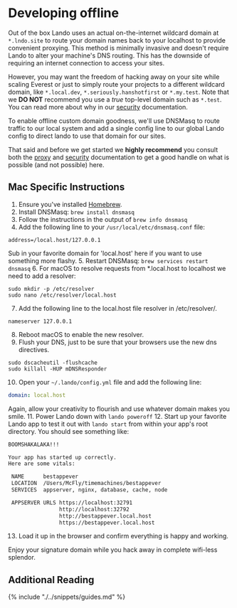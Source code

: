 Developing offline
==================

Out of the box Lando uses an actual on-the-internet wildcard domain at `*.lndo.site` to route your domain names back to your localhost to provide convenient proxying. This method is minimally invasive and doesn't require Lando to alter your machine's DNS routing. This has the downside of requiring an internet connection to access your sites.

However, you may want the freedom of hacking away on your site while scaling Everest or just to simply route your projects to a different wildcard domain, like `*.local.dev`, `*.seriously.hanshotfirst` or `*.my.test`. Note that we **DO NOT** recommend you use a _true_ top-level domain such as `*.test`. You can read more about why in our [security](./../config/security.md) documentation.

To enable offline custom domain goodness, we'll use DNSMasq to route traffic to our local system and add a single config line to our global Lando config to direct lando to use that domain for our sites.

That said and before we get started we **highly recommend** you consult both the [proxy](./../config/proxy.md) and [security](./../config/security.md) documentation to get a good handle on what is possible (and not possible) here.

Mac Specific Instructions
-------------------------

1. Ensure you've installed [Homebrew](https://brew.sh/).
2. Install DNSMasq: `brew install dnsmasq`
3. Follow the instructions in the output of `brew info dnsmasq`
4. Add the following line to your `/usr/local/etc/dnsmasq.conf` file:
```
address=/local.host/127.0.0.1
```
Sub in your favorite domain for 'local.host' here if you want to use something more flashy.
5. Restart DNSMasq: `brew services restart dnsmasq`
6. For macOS to resolve requests from *.local.host to localhost we need to add a resolver:
```
sudo mkdir -p /etc/resolver
sudo nano /etc/resolver/local.host
```
7. Add the following line to the local.host file resolver in /etc/resolver/.
```
nameserver 127.0.0.1
```
8. Reboot macOS to enable the new resolver.
9. Flush your DNS, just to be sure that your browsers use the new dns
directives.
```
sudo dscacheutil -flushcache
sudo killall -HUP mDNSResponder
```
10. Open your `~/.lando/config.yml` file and add the following line:
```yaml
domain: local.host
```
Again, allow your creativity to flourish and use whatever domain makes you smile.
11. Power Lando down with `lando poweroff`
12. Start up your favorite Lando app to test it out with `lando start` from within your app's root directory. You should see something like:

```bash
BOOMSHAKALAKA!!!

Your app has started up correctly.
Here are some vitals:

 NAME      bestappever
 LOCATION  /Users/McFly/timemachines/bestappever
 SERVICES  appserver, nginx, database, cache, node

 APPSERVER URLS https://localhost:32791
                http://localhost:32792
                http://bestappever.local.host
                https://bestappever.local.host
```
13. Load it up in the browser and confirm everything is happy and working.

Enjoy your signature domain while you hack away in complete wifi-less splendor.

Additional Reading
------------------

{% include "./../snippets/guides.md" %}
